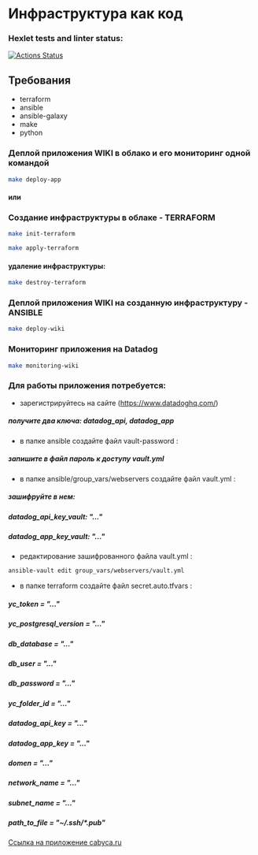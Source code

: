 # Инфраструктура как код

### Hexlet tests and linter status:
[![Actions Status](https://github.com/Cabyca/devops-for-programmers-project-77/actions/workflows/hexlet-check.yml/badge.svg)](https://github.com/Cabyca/devops-for-programmers-project-77/actions)

## Требования

* terraform
* ansible
* ansible-galaxy
* make
* python

### Деплой приложения WIKI в облако и его мониторинг одной командой

```bash
make deploy-app
```
#### или

### Создание инфраструктуры в облаке - TERRAFORM

```bash
make init-terraform
```

```bash
make apply-terraform
```

#### удаление инфраструктуры:

```bash
make destroy-terraform
```

### Деплой приложения WIKI на созданную инфраструктуру - ANSIBLE

```bash
make deploy-wiki
```

### Мониторинг приложения на Datadog

```bash
make monitoring-wiki
```
### Для работы приложения потребуется:

* зарегистрируйтесь на сайте (https://www.datadoghq.com/)
#####        получите два ключа: datadog_api, datadog_app

* в папке ansible создайте файл vault-password :
#####        запишите в файл пароль к доступу vault.yml

* в папке ansible/group_vars/webservers создайте файл vault.yml :
#####        зашифруйте в нем:
#####        datadog_api_key_vault: "..."
#####        datadog_app_key_vault: "..."

* редактирование зашифрованного файла vault.yml :
```bash
ansible-vault edit group_vars/webservers/vault.yml
```

* в папке terraform создайте файл secret.auto.tfvars :
#####        yc_token              = "..."
#####        yc_postgresql_version = "..."
#####        db_database           = "..."
#####        db_user               = "..."
#####        db_password           = "..."
#####        yc_folder_id          = "..."
#####        datadog_api_key       = "..."
#####        datadog_app_key       = "..."
#####        domen                 = "..."
#####        network_name          = "..."
#####        subnet_name           = "..."
#####        path_to_file          = "~/.ssh/*.pub"


[Ссылка на приложение cabyca.ru](https://cabyca.ru)
